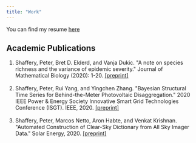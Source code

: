 ```yaml
---
title: "Work"
---
```

You can find my resume <a href="/resume.pdf">here</a>

## Academic Publications
1. Shaffery, Peter, Bret D. Elderd, and Vanja Dukic. "A note on species richness and the variance of epidemic severity." Journal of Mathematical Biology (2020): 1-20. <a href="https://arxiv.org/abs/1910.02293">[preprint]</a>
<br/><br/>
2. Shaffery, Peter, Rui Yang, and Yingchen Zhang. "Bayesian Structural Time Series for Behind-the-Meter Photovoltaic Disaggregation." 2020 IEEE Power & Energy Society Innovative Smart Grid Technologies Conference (ISGT). IEEE, 2020. <a href="https://www.nrel.gov/docs/fy20osti/76401.pdf">[preprint]</a>
<br/><br/>
3. Shaffery, Peter, Marcos Netto, Aron Habte, and Venkat Krishnan. "Automated Construction of Clear-Sky Dictionary from All Sky Imager Data." Solar Energy, 2020. <a href="https://www.osti.gov/pages/servlets/purl/1755700">[preprint]</a>
